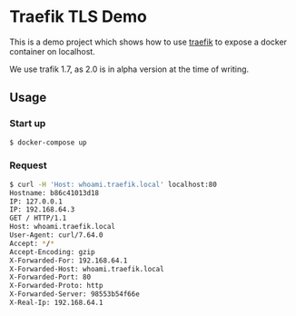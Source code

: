 # Traefik TLS Demo

This is a demo project which shows how to use [traefik](https://traefik.io/) to 
expose a docker container on localhost.

We use trafik 1.7, as 2.0 is in alpha version at the time of writing.

## Usage

### Start up

```sh
$ docker-compose up
```

### Request

```sh
$ curl -H 'Host: whoami.traefik.local' localhost:80
Hostname: b86c41013d18
IP: 127.0.0.1
IP: 192.168.64.3
GET / HTTP/1.1
Host: whoami.traefik.local
User-Agent: curl/7.64.0
Accept: */*
Accept-Encoding: gzip
X-Forwarded-For: 192.168.64.1
X-Forwarded-Host: whoami.traefik.local
X-Forwarded-Port: 80
X-Forwarded-Proto: http
X-Forwarded-Server: 98553b54f66e
X-Real-Ip: 192.168.64.1
```
